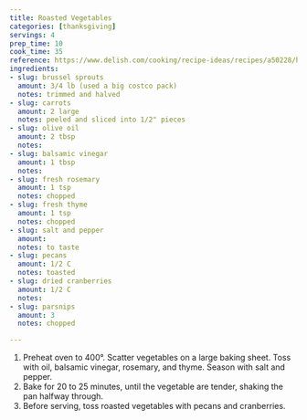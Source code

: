 ```yaml
---
title: Roasted Vegetables
categories: [thanksgiving]
servings: 4
prep_time: 10
cook_time: 35
reference: https://www.delish.com/cooking/recipe-ideas/recipes/a50228/holiday-roasted-vegetables-recipe/
ingredients:
- slug: brussel sprouts
  amount: 3/4 lb (used a big costco pack)
  notes: trimmed and halved
- slug: carrots
  amount: 2 large
  notes: peeled and sliced into 1/2" pieces
- slug: olive oil
  amount: 2 tbsp
  notes:
- slug: balsamic vinegar
  amount: 1 tbsp
  notes:
- slug: fresh rosemary
  amount: 1 tsp
  notes: chopped
- slug: fresh thyme
  amount: 1 tsp
  notes: chopped
- slug: salt and pepper
  amount:
  notes: to taste
- slug: pecans
  amount: 1/2 C
  notes: toasted
- slug: dried cranberries
  amount: 1/2 C
  notes:
- slug: parsnips
  amount: 3
  notes: chopped

---
```


1. Preheat oven to 400°. Scatter vegetables on a large baking sheet. Toss with oil, balsamic vinegar, rosemary, and thyme. Season with salt and pepper.
2. Bake for 20 to 25 minutes, until the vegetable are tender, shaking the pan halfway through.
3. Before serving, toss roasted vegetables with pecans and cranberries.
